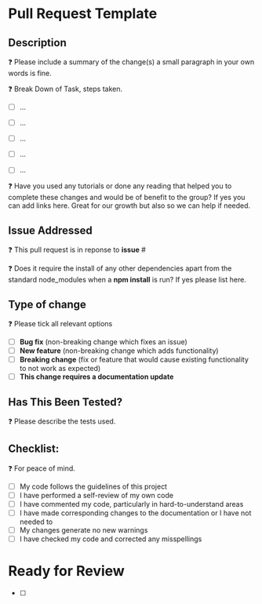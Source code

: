 # Pull Request Template

## Description

:question: Please include a summary of the change(s) a small paragraph in your own words is fine.


:question: Break Down of Task, steps taken.

-[ ] ...

-[ ] ...

-[ ] ...

-[ ] ...

-[ ] ...

:question: Have you used any tutorials or done any reading that helped you to complete these changes and would be of benefit to the group? If yes you can add links here. Great for our growth but also so we can help if needed.

## Issue Addressed

:question: This pull request is in reponse to **issue** #

:question: Does it require the install of any other dependencies apart from the standard node_modules when a **npm install** is run? If yes please list here.

## Type of change

:question: Please tick all relevant options

- [ ] **Bug fix** (non-breaking change which fixes an issue)
- [ ] **New feature** (non-breaking change which adds functionality)
- [ ] **Breaking change** (fix or feature that would cause existing functionality to not work as expected)
- [ ] **This change requires a documentation update**

## Has This Been Tested?

:question: Please describe the tests used. 

## Checklist:

:question: For peace of mind.

- [ ] My code follows the guidelines of this project
- [ ] I have performed a self-review of my own code
- [ ] I have commented my code, particularly in hard-to-understand areas
- [ ] I have made corresponding changes to the documentation or I have not needed to
- [ ] My changes generate no new warnings
- [ ] I have checked my code and corrected any misspellings

# Ready for Review
-[ ]

